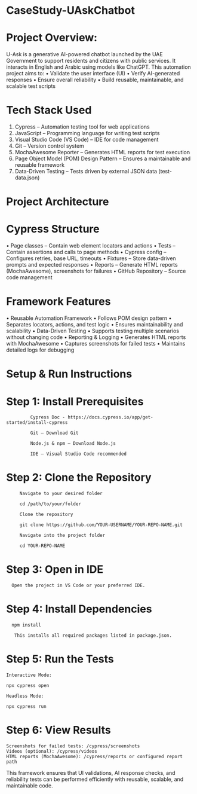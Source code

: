 # CaseStudy-UAskChatbot
# Project Overview:
U-Ask is a generative AI-powered chatbot launched by the UAE Government to support residents and citizens with public services. It interacts in English and Arabic using models  like ChatGPT.
This automation project aims to:
•	Validate the user interface (UI)
•	Verify AI-generated responses
•	Ensure overall reliability
•	Build reusable, maintainable, and scalable test scripts

# Tech Stack Used
1.	Cypress – Automation testing tool for web applications
2.	JavaScript – Programming language for writing test scripts
3.	Visual Studio Code (VS Code) – IDE for code management
4.	Git – Version control system
5.	MochaAwesome Reporter – Generates HTML reports for test execution
6.	Page Object Model (POM) Design Pattern – Ensures a maintainable and reusable framework
7.	Data-Driven Testing – Tests driven by external JSON data (test-data.json)
   
# Project Architecture
 # Cypress Structure
•	Page classes – Contain web element locators and actions
•	Tests – Contain assertions and calls to page methods
•	Cypress config – Configures retries, base URL, timeouts
•	Fixtures – Store data-driven prompts and expected responses
•	Reports – Generate HTML reports (MochaAwesome), screenshots for failures
•	GitHub Repository – Source code management
 # Framework Features
•	Reusable Automation Framework
•	Follows POM design pattern
•	Separates locators, actions, and test logic
•	Ensures maintainability and scalability
•	Data-Driven Testing
•	Supports testing multiple scenarios without changing code
•	Reporting & Logging
•	Generates HTML reports with MochaAwesome
•	Captures screenshots for failed tests
•	Maintains detailed logs for debugging

# Setup & Run Instructions
  # Step 1: Install Prerequisites
  
             Cypress Doc - https://docs.cypress.io/app/get-started/install-cypress
             
             Git – Download Git
             
             Node.js & npm – Download Node.js
             
             IDE – Visual Studio Code recommended
             
  # Step 2: Clone the Repository
         Navigate to your desired folder
         
         cd /path/to/your/folder
         
         Clone the repository
         
         git clone https://github.com/YOUR-USERNAME/YOUR-REPO-NAME.git
         
         Navigate into the project folder
         
         cd YOUR-REPO-NAME
         
 # Step 3: Open in IDE
      Open the project in VS Code or your preferred IDE.
 # Step 4: Install Dependencies
 
      npm install
      
       This installs all required packages listed in package.json.
 # Step 5: Run the Tests
    Interactive Mode:  
    
    npx cypress open
    
    Headless Mode:   
    
    npx cypress run
    
 # Step 6: View Results
 
    Screenshots for failed tests: /cypress/screenshots
    Videos (optional): /cypress/videos
    HTML reports (MochaAwesome): /cypress/reports or configured report path
    
This framework ensures that UI validations, AI response checks, and reliability tests can be performed efficiently with reusable, scalable, and maintainable code.

